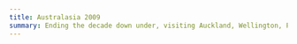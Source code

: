```yaml
---
title: Australasia 2009
summary: Ending the decade down under, visiting Auckland, Wellington, Picton and Nelson in New Zealand before heading to Sydney and Melbourne in Australia.
---
```

